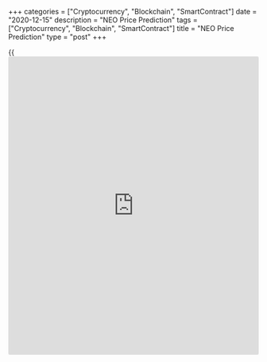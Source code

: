 +++
categories = ["Cryptocurrency", "Blockchain", "SmartContract"]
date = "2020-12-15"
description = "NEO Price Prediction"
tags = ["Cryptocurrency", "Blockchain", "SmartContract"]
title = "NEO Price Prediction"
type = "post"
+++

{{<iframe id="large-banner" src="https://www.bounty.group/#slide=27.0" width="100%" height="600" scrolling="no" style="border: 0px solid rgb(216, 221, 230); border-radius: 3px;">}}

2020-12-15

2020-12-15

NEO Predictions: A Worthwhile Investment?Jana Kane

NEO is a popular [blockchain](https://www.letsplayfx.com/blog/trade-forex-with-bitcoin/) project that currently ranks 23rd out of all
cryptocurrencies on [Coinmarketcap][1], making it one of the most
popular altcoins. In this article, we’ll take a closer look at the
short- and long-term NEO price predictions and, in particular, the
predictions for the future. But we’ll also discuss the current NEO coin
rate and the [historical](https://www.fintechee.com/services/historical-data-for-forex/) data of the coin.

The article covers the following subjects:

Everyone naturally wants to know what the NEO price will be in the
future. There are many NEO price predictions on the Internet, but which
one should you take seriously? It is best to make your own judgment
about the potential of NEO. You do not have to follow all predictions
indiscriminately. Many of the predictions have been made by people who
benefit from your investment. On this page, you will find the necessary
facts that you can use to answer the question for yourself: "Is NEO a
worthwhile investment?"

## What Is NEO?

NEO, in short, is a [blockchain](https://www.letsplayfx.com/blog/trade-forex-with-bitcoin/) project from China founded in 2014. It
used to be called Antshares, but this changed later. [NEO][2] is also
called the Chinese Ethereum because they are strongly committed to
creating a smart economy. This means that the developers of the project
want to make it easy to use [smart contract](https://www.letsplayfx.com/blog/smart-contract-on-blockchain/)s on the NEO network.

For a trader to use the NEO network, a second cryptocurrency is used -
namely, GAS. This can be considered the fuel of NEO. One share of NEO is
also seen as one share in the network, and the GAS cryptocurrency is
used to make transactions on this network.

By saving your NEO in official wallets, it is possible to earn GAS with
your NEO. This is due to the proof of stake principle. You simply
deposit your NEO coins in your wallet and receive a portion of the GAS
spent on the network in proportion to the amount of NEO you own. It is
thus possible to generate some kind of passive income for yourself. You
can imagine that when the NEO price or the GAS price rises, you will
benefit from the price difference on your NEO but also that of your
obtained extra GAS.

This is one of the reasons people invest or have invested a lot in NEO
in the past. Over the years, as with any project, a lot has happened
with the NEO trend. We should add that it’s not possible to mine NEO
coins because they were all distributed during the ICO.

## NEO In 2020 And Some History

As it always goes with cryptocurrency projects, the price of NEO
experiences constant fluctuations. That is why it makes a lot of sense
to keep an eye on the [daily](https://www.fintecher.org/2020/03/03/forex-trading-daily-strategy/) NEO exchange rate, as tomorrow it will be
different. The current NEO rate can be found below:

 _Source: Coinmarketcap_

At the time of writing (December 11, 2020), the NEO rate is just under
$16. However, these prices have been both much higher and much lower in
the past. During the introduction of NEO during the ICO, NEO was sold
for $0.0320 USD each [in August 2017][3].

Not much later, almost all cryptocurrency projects turned to gold when the Altseason started, and a lot of money was put into the crypto world. In fact, so much money was invested that, at one point, the [ATH/NEO rate was $196.85][4] (on Jan 15, 2018). You have to imagine how much of a return you would have achieved if you participated in the ICO, but that’s beside the point.

The price of NEO is now considerably lower, but this is completely in
line with the other cryptocurrency projects. Virtually every [blockchain](https://www.letsplayfx.com/blog/trade-forex-with-bitcoin/)
project has seen a significant decline at the beginning of 2018. This is
the reason that the NEO price has fallen to its current value of
approximately $16 USD. However, there are still many who are still
attracted to NEO for various reasons, and the NEO price expectation can
therefore be a positive one.

## NEO Expert Price Predictions

NEO, thanks to its great potential, is a better long-term investment
than many other cryptocurrencies. Although it is also facing a number of
headwinds, this year could be very positive for NEO. Let’s get a
foretaste of the NEO future value by looking at the predictions given by
famous crypto traders and reputable publications:

This platform predicts that NEO might reach 120 to 200 USD by the end of
2020 and in five years might go up as much as $450. Their assurance in
such a prediction shows that NEO has the potential to surpass the value
of other altcoins.

This renowned cryptocurrency forecasting [website](https://www.playgroundfx.com/blog/website-for-forex-trading/) has predicted that by
the end of 2020, NEO might be able to reach 30.381 USD. They also have
given a long-term forecast, where they think NEO might reach $103.70 in
a 5-year time frame.

At this famous forecasting agency, they see a bearish trend coming: they
believe that the price of NEO might depreciate in 2020 and could even
fall to around $9 USD. Still, they see 2021 as a positive year for the
coin, as they predict that NEO might go the other way and reach as high
as $21 by the end of 2021.

According to a long-term Crypto Ground forecast, NEO might go up to
$195.352 in a period of 5 years, which will be an increase of around
13x, with 16 US dollars being the current average price.

### CoinFan

CoinFan [believes][5] that by 2020, NEO might reach $200 USD at the
maximum, and by 2021, it might go up to as much as $783. This is a very
optimistic and bullish prediction by CoinFan. We’ll have to wait and
see.

## Technical Analysis

[NEO][6] has spent the third quarter of 2020 fluctuating around $17
while creating a potential bullish December setup. The price is
currently consolidating above a key monthly level and under the December
open – a scenario that can often precede a bullish month.

Relatively equal highs near $19.32 provide a first target for any intra-
week pumps. The second series of relatively equal highs near $21.40,
along with a third target at the $25.859 swing high, provide reasonable
targets if a bullish trend kicks off.

 _Source: Binance_

## NEO Price Prediction

Obviously, no one saw it coming that NEO's massive price rose to well over $190. The same may well be the case for the subsequent decline, with a percentage of over 95% since the [all-time high][4] ($196.85 USD on January 15th, 2018). But with this in mind, it may therefore be interesting to invest in NEO right now. Because when NEO went looking for the all-time high, not only NEO benefited from this, but also the GAS price went crazy.

The GAS price was around the same time at a price of more than $90,
while the current GAS price is currently fluctuating around one and a
half USD. The current GAS rate can be found below:

 _Source: Coinmarketcap_

### GAS Dividend From Your NEO

The more NEO you own, the more GAS you will receive. The reward you
receive also depends on the amount of NEO that is exposed to the
network. "Low" NEO prices mean you can buy more of it, and more NEO =
more GAS. You can therefore consider buying NEO now and collecting GAS.

It will now cost you about $1440 to buy 90 NEO. At the time of writing,
this means that you will receive [approximately 1 GAS per month][7] for
your proof of stake reward. At current prices, the return is not that
high, but that is what makes it interesting. Warren Buffet always says;
buy when there is fear, sell when there is euphoria. The prices are
relatively low compared to the [all-time][8] high ($97.49 USD on Jan 15,
2018), and the return is therefore much higher when prices rise.

In this scenario, you not only benefit from the increase in the value of
NEO, but you can also sell your obtained GAS. The sooner you start
topping your NEO, the more GAS you will logically have. With 90 NEO as
described, you will receive about 1 GAS per month, and at the highest
point, this was an "income" of $90 per month from your investment. Are
you investing now, and are prices rising? Then this also means a good
monthly return. Now it always remains to be seen whether a new all-time
high will come, but you can be sure that you will get the most out of it
if you get there early.

### NEO Prediction 2020 – 2026

There are, of course, plenty of NEO predictions made in the past, and no
doubt many more will follow. It is, therefore, difficult to determine
what the actual NEO rate will do in the future. The most important thing
to keep in mind is that you never spend money you can't afford to lose.
As long as you do that, nothing can really go wrong. If we are to
believe some, you could get a nice return on your NEO and GAS in the
future.

For example, a NEO prediction has been made on [Coinswitch][9] for the
coming years. This shows that the future looks bright for the Chinese
project. The NEO value quoted for 2020 is $274.8, even higher. In 2023
there is a NEO price forecast of $437, and we will all have walked in by
2025. The price of one NEO is then, according to the forecast, $533.

As you can imagine, these are very positive expectations. There are also
some more conservative forecasts, although they are still very positive:

 **Year**

|

 **Prediction**  
  
---|---  
  
2020

|

$43,79  
  
2021

|

$54,31  
  
2022

|

$21,44  
  
2023

|

$17,47  
  
2024

|

$35,66  
  
2025

|

$72,25  
  
2026

|

$71,36  
  
The earlier you were there in this case, the more you benefited from the
price increase. The relatively low prices of NEO may seem negative at
the moment, but should the price increase again, the return will
therefore be extra-large. Now, these all seem very rosy predictions and
projected values, and perhaps none of it is true; this is impossible to
say with certainty. However, the [historical](https://www.fintechee.com/services/historical-data-for-forex/) data of NEO shows that in
the previous advance, the price rose within one year from prices below
the dollar to more than $160 +!

## How Did the Price of NEO Change Over Time?

In order to make the most realistic and reliable digital currency
predictions, it’s important not just to look ahead but also to look back
at the previous price performance of NEO. Below you can see how the NEO
price changed from 2017 to 2020:

 _Source: Coinmarketcap_

## Conclusion

Based on the averages of [algorithms](https://www.fintechee.com/algorithms-for-trading/) and expert opinions, the price of
one NEO coin will roughly be $320 in 1 years’ time, which is roughly 20x
higher than the current NEO price. This makes NEO a worthwhile long-term
investment. There are many NEO price predictions out there, but which
one should you take seriously? It is best to make your own projection
about the potential of NEO. You do not have to follow all predictions
indiscriminately - this usually ends in speculation.

 **Time**

|

 **1 Week**

|

 **1 Year**

|

 **3 Years**

|

 **5 Years**  
  
---|---|---|---|---  
  
%

|

+8.00%

|

+1,890.00%

|

+2,140.00%

|

+4,140.00%  
  
Price

|

$7.88

|

$145.15

|

$163.39

|

$309.27  
  
Make sure to register a free demo account on [LiteForex][10]; it will
help you see how the NEO price prediction is going to play out in the
future so you can make your own investment and trading decisions.
Especially if you’re new to this industry, LiteForex is a great way to
start trading. Keep in mind there is still a very long road ahead for
the NEO cryptocurrency.

Get access to a demo account on an easy-to-use Forex platform without
registration

[ Go to Demo Account ][11]

_**Disclaimer: The content on this [website](https://www.playgroundfx.com/blog/website-for-forex-trading/) and in this particular
article is not investment advice. It is a collection of different
opinions and calculations that are all subject to change at any moment.
Investing and trading involve risks; always be aware of that.**_



## Price chart of NEOUSD in real time mode

The content of this article reflects the author’s opinion and does not
necessarily reflect the official position of LiteForex. The material
published on this page is provided for informational purposes only and
should not be considered as the provision of investment advice for the
purposes of Directive 2004/39/EC.

Rate this article:

{{value}}

( {{count}} {{title}} )

   1. [Coinmarketcap](https://www.playgroundfx.com/blog/coinmarketcap-creator/).com/ru/currencies/neo/
   2. my.liteforex.com/trading/chart?symbol=NEOUSD
   3. icobench.com/ico/neo
   4. [Coinmarketcap](https://www.playgroundfx.com/blog/coinmarketcap-creator/).com/currencies/neo/[historical](https://www.fintechee.com/services/historical-data-for-forex/)-data/
   5. [bitcoin](https://www.letsplayfx.com/blog/forex-for-bitcoin/)talk.org/index.php?topic=5121154.0
   6. my.liteforex.com/ru/trading/chart?symbol=NEOUSD
   7. neotogas.com/#:~:text=How%20to%20earn%20GAS%3F,not%20on%20the%20Exchange%20anymore.
   8. [Coinmarketcap](https://www.playgroundfx.com/blog/coinmarketcap-creator/).com/currencies/gas/
   9. coinswitch.co/[news](https://www.letsplayfx.com/blog/forex-news-website/)/neo-price-prediction-2019-neo-price-to-touch-200-usd-by-2019-latest-neo-price-update
   10. www.liteforex.com
   11. my.liteforex.com/trading/?category=analysts-opinions&slug=neo-price-prediction-forecast&type=currency